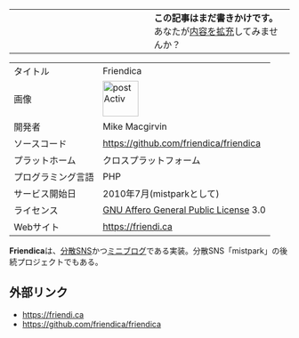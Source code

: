 <div>

<table>
<colgroup>
<col style="width: 50%" />
<col style="width: 50%" />
</colgroup>
<tbody>
<tr class="odd">
<td></td>
<td><strong>この記事はまだ書きかけです。</strong>
<div>
あなたが<a href="https://ja.mstdn.wiki/Friendica&amp;action=edit" rel="nofollow">内容を拡充</a>してみませんか？
</div></td>
</tr>
</tbody>
</table>

|                    |                                                                                                                                                              |
|--------------------|--------------------------------------------------------------------------------------------------------------------------------------------------------------|
| タイトル           | Friendica                                                                                                                                                    |
| 画像               | [<img src="/images/1/1e/Friendica_Logo.png" width="64" height="64" alt="postActiv" />](/%E3%83%95%E3%82%A1%E3%82%A4%E3%83%AB:Friendica_Logo.png "postActiv") |
| 開発者             | Mike Macgirvin                                                                                                                                               |
| ソースコード       | <a href="https://github.com/friendica/friendica" rel="nofollow">https://github.com/friendica/friendica</a>                                                   |
| プラットホーム     | クロスプラットフォーム                                                                                                                                       |
| プログラミング言語 | PHP                                                                                                                                                          |
| サービス開始日     | 2010年7月(mistparkとして)                                                                                                                                    |
| ライセンス         | [GNU Affero General Public License](/GNU_Affero_General_Public_License "GNU Affero General Public License") 3.0                                              |
| Webサイト          | <a href="https://friendi.ca" rel="nofollow">https://friendi.ca</a>                                                                                           |

  

**Friendica**は、[分散SNS](/%E5%88%86%E6%95%A3SNS "分散SNS")かつ[ミニブログ](/%E3%83%9F%E3%83%8B%E3%83%96%E3%83%AD%E3%82%B0 "ミニブログ")である実装。分散SNS「mistpark」の後続プロジェクトでもある。

## 外部リンク

-   <a href="https://friendi.ca" rel="nofollow">https://friendi.ca</a>
-   <a href="https://github.com/friendica/friendica" rel="nofollow">https://github.com/friendica/friendica</a>

</div>
